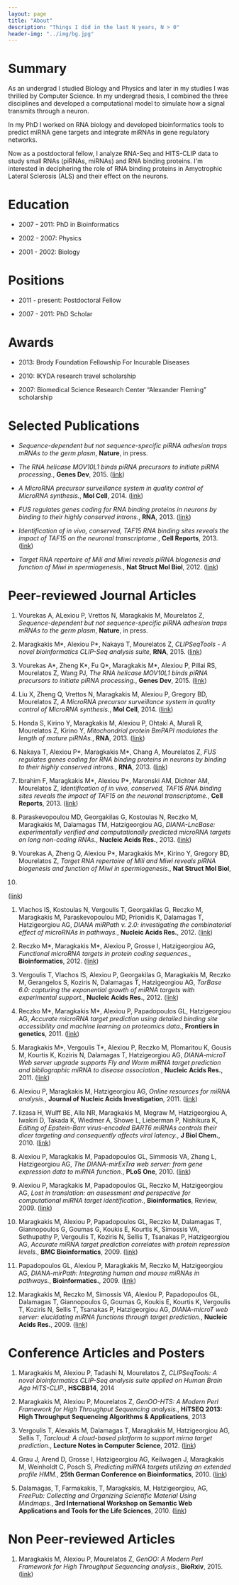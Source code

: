 ```yaml
---
layout: page
title: "About"
description: "Things I did in the last N years, N > 0"
header-img: "../img/bg.jpg"
---
```


# Summary

As an undergrad I studied Biology and Physics and later in my studies I was
thrilled by Computer Science. In my undergrad thesis, I combined the three
disciplines and developed a computational model to simulate how a signal
transmits through a neuron.

In my PhD I worked on RNA biology and developed bioinformatics tools to
predict miRNA gene targets and integrate miRNAs in gene regulatory networks.

Now as a postdoctoral fellow, I analyze RNA-Seq and HITS-CLIP data to study
small RNAs (piRNAs, miRNAs) and RNA binding proteins. I'm interested in
deciphering the role of RNA binding proteins in Amyotrophic Lateral Sclerosis
(ALS) and their effect on the neurons.

# Education

* 2007 - 2011: PhD in Bioinformatics

* 2002 - 2007: Physics

* 2001 - 2002: Biology

# Positions

* 2011 - present: Postdoctoral Fellow

* 2007 - 2011: PhD Scholar

# Awards

* 2013: Brody Foundation Fellowship For Incurable Diseases

* 2010: IKYDA research travel scholarship

* 2007: Biomedical Science Research Center “Alexander Fleming” scholarship

# Selected Publications

*  *Sequence-dependent but not sequence-specific piRNA adhesion traps mRNAs to
the germ plasm*, **Nature**, in press.

*  *The RNA helicase MOV10L1 binds piRNA precursors to initiate piRNA
processing.*, **Genes Dev**, 2015.
([link](http://genesdev.cshlp.org/content/early/2015/03/10/gad.254631.114))

*  *A MicroRNA precursor surveillance system in quality control of MicroRNA
synthesis.*, **Mol Cell**, 2014.
([link](http://www.cell.com/molecular-cell/abstract/S1097-2765(14)00610-8))

*  *FUS regulates genes coding for RNA binding proteins in neurons by binding
to their highly conserved introns.*, **RNA**, 2013.
([link](http://rnajournal.cshlp.org/content/19/4/498.abstract))

*  *Identification of in vivo, conserved, TAF15 RNA binding sites reveals the
impact of TAF15 on the neuronal transcriptome.*, **Cell Reports**, 2013.
([link](http://www.cell.com/cell-reports/abstract/S2211-1247(13)00028-4))

*  *Target RNA repertoire of Mili and Miwi reveals piRNA biogenesis and
function of Miwi in spermiogenesis.*, **Nat Struct Mol Biol**, 2012.
([link](http://www.nature.com/nsmb/journal/v19/n8/full/nsmb.2347.html))

# Peer-reviewed Journal Articles

1.  Vourekas A, ALexiou P, Vrettos N, Maragkakis M, Mourelatos Z,
*Sequence-dependent but not sequence-specific piRNA adhesion traps mRNAs to
the germ plasm*, **Nature**, in press.

1.  Maragkakis M\*, Alexiou P\*, Nakaya T, Mourelatos Z, *CLIPSeqTools - A novel
bioinformatics CLIP-Seq analysis suite*, **RNA**, 2015.
([link](http://rnajournal.cshlp.org/content/early/2015/11/17/rna.052167.115))

1.  Vourekas A\*, Zheng K\*, Fu Q\*, Maragkakis M\*, Alexiou P, Pillai RS,
Mourelatos Z, Wang PJ, *The RNA helicase MOV10L1 binds piRNA precursors to
initiate piRNA processing.*, **Genes Dev**, 2015.
([link](http://genesdev.cshlp.org/content/early/2015/03/10/gad.254631.114))

1.  Liu X, Zheng Q, Vrettos N, Maragkakis M, Alexiou P, Gregory BD, Mourelatos
Z, *A MicroRNA precursor surveillance system in quality control of MicroRNA
synthesis.*, **Mol Cell**, 2014.
([link](http://www.cell.com/molecular-cell/abstract/S1097-2765(14)00610-8))

1.  Honda S, Kirino Y, Maragkakis M, Alexiou P, Ohtaki A, Murali R, Mourelatos
Z, Kirino Y, *Mitochondrial protein BmPAPI modulates the length of mature
piRNAs.*, **RNA**, 2013.
([link](http://rnajournal.cshlp.org/content/19/10/1405.abstract))

1.  Nakaya T, Alexiou P\*, Maragkakis M\*, Chang A, Mourelatos Z, *FUS regulates
genes coding for RNA binding proteins in neurons by binding to their highly
conserved introns.*, **RNA**, 2013.
([link](http://rnajournal.cshlp.org/content/19/4/498.abstract))

1.  Ibrahim F, Maragkakis M\*, Alexiou P\*, Maronski AM, Dichter AM, Mourelatos Z,
*Identification of in vivo, conserved, TAF15 RNA binding sites reveals the
impact of TAF15 on the neuronal transcriptome.*, **Cell Reports**, 2013.
([link](http://www.cell.com/cell-reports/abstract/S2211-1247(13)00028-4))

1.  Paraskevopoulou MD, Georgakilas G, Kostoulas N, Reczko M, Maragkakis M,
Dalamagas TM, Hatzigeorgiou AG, *DIANA-LncBase: experimentally verified and
computationally predicted microRNA targets on long non-coding RNAs.*,
**Nucleic Acids Res.**, 2013.
([link](http://nar.oxfordjournals.org/content/41/D1/D239.abstract))

1.  Vourekas A, Zheng Q, Alexiou P\*, Maragkakis M\*, Kirino Y, Gregory BD,
Mourelatos Z, *Target RNA repertoire of Mili and Miwi reveals piRNA
biogenesis and function of Miwi in spermiogenesis.*, **Nat Struct Mol Biol**,
2012.
([link](http://www.nature.com/nsmb/journal/v19/n8/full/nsmb.2347.html))

1.  Vlachos IS, Kostoulas N, Vergoulis T, Georgakilas G, Reczko M, Maragkakis
M, Paraskevopoulou MD, Prionidis K, Dalamagas T, Hatzigeorgiou AG, *DIANA
miRPath v. 2.0: investigating the combinatorial effect of microRNAs in
pathways.*, **Nucleic Acids Res.**, 2012.
([link](http://nar.oxfordjournals.org/content/40/W1/W498.abstract))

1.  Reczko M\*, Maragkakis M\*, Alexiou P, Grosse I, Hatzigeorgiou AG, *Functional
microRNA targets in protein coding sequences.*, **Bioinformatics**, 2012.
([link](http://bioinformatics.oxfordjournals.org/content/28/6/771.abstract))

1.  Vergoulis T, Vlachos IS, Alexiou P, Georgakilas G, Maragkakis M, Reczko M,
Gerangelos S, Koziris N, Dalamagas T, Hatzigeorgiou AG, *TarBase 6.0:
capturing the exponential growth of miRNA targets with experimental support.*,
**Nucleic Acids Res.**, 2012.
([link](http://nar.oxfordjournals.org/content/40/D1/D222.abstract))

1.  Reczko M\*, Maragkakis M\*, Alexiou P, Papadopoulos GL, Hatzigeorgiou AG,
*Accurate microRNA target prediction using detailed binding site accessibility
and machine learning on proteomics data.*, **Frontiers in genetics**, 2011.
([link](http://journal.frontiersin.org/article/10.3389/fgene.2011.00103/abstract))

1.  Maragkakis M\*, Vergoulis T\*, Alexiou P, Reczko M, Plomaritou K, Gousis M,
Kourtis K, Koziris N, Dalamagas T, Hatzigeorgiou AG, *DIANA-microT Web server
upgrade supports Fly and Worm miRNA target prediction and bibliographic miRNA
to disease association.*, **Nucleic Acids Res.**, 2011.
([link](http://nar.oxfordjournals.org/content/39/suppl_2/W145.abstract))

1.  Alexiou P, Maragkakis M, Hatzigeorgiou AG, *Online resources for miRNA
analysis.*, **Journal of Nucleic Acids Investigation**, 2011.
([link](http://www.pagepress.org/journals/index.php/jnai/article/view/jnai.2011.e4))

1.  Iizasa H, Wulff BE, Alla NR, Maragkakis M, Megraw M, Hatzigeorgiou A,
Iwakiri D, Takada K, Wiedmer A, Showe L, Lieberman P, Nishikura K, *Editing
of Epstein-Barr virus-encoded BART6 miRNAs controls their dicer targeting and
consequently affects viral latency.*, **J Biol Chem.**, 2010.
([link](http://www.jbc.org/content/285/43/33358.abstract))

1.  Alexiou P, Maragkakis M, Papadopoulos GL, Simmosis VA, Zhang L,
Hatzigeorgiou AG, *The DIANA-mirExTra web server: from gene expression data
to miRNA function.*, **PLoS One**, 2010.
([link](http://journals.plos.org/plosone/article?id=10.1371/journal.pone.0009171))

1.  Alexiou P, Maragkakis M, Papadopoulos GL, Reczko M, Hatzigeorgiou AG,
*Lost in translation: an assessment and perspective for computational miRNA
target identification.*, **Bioinformatics**, Review, 2009.
([link](http://bioinformatics.oxfordjournals.org/content/25/23/3049.abstract))

1.  Maragkakis M, Alexiou P, Papadopoulos GL, Reczko M, Dalamagas T,
Giannopoulos G, Goumas G, Koukis E, Kourtis K, Simossis VA, Sethupathy P,
Vergoulis T, Koziris N, Sellis T, Tsanakas P, Hatzigeorgiou AG, *Accurate
miRNA target prediction correlates with protein repression levels.*, **BMC
Bioinformatics**, 2009.
([link](http://bmcbioinformatics.biomedcentral.com/articles/10.1186/1471-2105-10-295))

1.  Papadopoulos GL, Alexiou P, Maragkakis M, Reczko M, Hatzigeorgiou AG,
*DIANA-mirPath: Integrating human and mouse miRNAs in pathways.*,
**Bioinformatics.**, 2009.
([link](http://bioinformatics.oxfordjournals.org/content/25/15/1991.abstract))

1.  Maragkakis M, Reczko M, Simossis VA, Alexiou P, Papadopoulos GL, Dalamagas
T, Giannopoulos G, Goumas G, Koukis E, Kourtis K, Vergoulis T, Koziris N,
Sellis T, Tsanakas P, Hatzigeorgiou AG, *DIANA-microT web server: elucidating
miRNA functions through target prediction.*, **Nucleic Acids Res.**, 2009.
([link](http://nar.oxfordjournals.org/content/37/suppl_2/W273.abstract))

# Conference Articles and Posters
1.  Maragkakis M, Alexiou P, Tadashi N, Mourelatos Z, *CLIPSeqTools: A novel
bioinformatics CLIP-Seq analysis suite applied on Human Brain Ago HITS-CLIP.*,
**HSCBB14**, 2014

1.  Maragkakis M, Alexiou P, Mourelatos Z, *GenOO-HTS: A Modern Perl Framework
for High Throughput Sequencing analysis.*, **HiTSEQ 2013: High Throughput
Sequencing Algorithms & Applications**, 2013

1. Vergoulis T, Alexakis M, Dalamagas T, Maragkakis M, Hatzigeorgiou AG,
Sellis T, *Tarcloud: A cloud-based platform to support mirna target
prediction.*, **Lecture Notes in Computer Science**, 2012.
([link](http://link.springer.com/chapter/10.1007%2F978-3-642-31235-9_48))

1.  Grau J, Arend D, Grosse I, Hatzigeorgiou AG, Keilwagen J, Maragkakis M,
Weinholdt C, Posch S, *Predicting miRNA targets utilizing an extended profile
HMM.*, **25th German Conference on Bioinformatics**, 2010.
([link](https://www.researchgate.net/publication/221493448_Predicting_miRNA_targets_utilizing_an_Extended_Profile_HMM))

1.  Dalamagas, T, Farmakakis, T, Maragkakis, M, Hatzigeorgiou, AG, *FreePub:
Collecting and Organizing Scientific Material Using Mindmaps.*, **3rd
International Workshop on Semantic Web Applications and Tools for the Life
Sciences**, 2010.
([link](http://ceur-ws.org/Vol-698/paper11.pdf))

# Non Peer-reviewed Articles

1.  Maragkakis M, Alexiou P, Mourelatos Z, *GenOO: A Modern Perl Framework
for High Throughput Sequencing analysis.*, **BioRxiv**, 2015.
([link](http://biorxiv.org/content/early/2015/11/03/019265))
